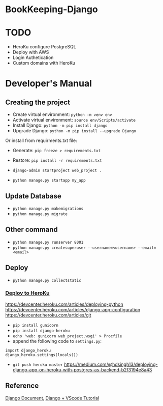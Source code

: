 # BookKeeping-Django
# TODO
- HeroKu configure PostgreSQL
- Deploy with AWS
- Login Authetication
- Custom domains with HeroKu

# Developer's Manual
## Creating the project
- Create virtual environment: `python -m venv env`
- Activate virtual environment: `source env/Scripts/activate`
- Install Django: `python -m pip install django`
- Upgrade Django: `python -m pip install --upgrade Django`

Or install from requirments.txt file:
- Generate: `pip freeze > requirements.txt`
- Restore: `pip install -r requirements.txt`

- `django-admin startproject web_project .`
- `python manage.py startapp my_app`

## Update Database
- `python manage.py makemigrations`
- `python manage.py migrate`

## Other command
- `python manage.py runserver 8001`
- `python manage.py createsuperuser --username=<username> --email=<email>`

## Deploy
- `python manage.py collectstatic`
### [Deploy to HeroKu](https://devcenter.heroku.com/articles/django-app-configuration)
https://devcenter.heroku.com/articles/deploying-python
https://devcenter.heroku.com/articles/django-app-configuration
https://devcenter.heroku.com/articles/git
- `pip install gunicorn`
- `pip install django-heroku`
- `echo 'web: gunicorn web_project.wsgi' > Procfile`
- append the following code to `settings.py`:
```
import django_heroku
django_heroku.settings(locals()) 
```
- `git push heroku master`
https://medium.com/@hdsingh13/deploying-django-app-on-heroku-with-postgres-as-backend-b2f3194e8a43

## Reference
[Django Document](https://docs.djangoproject.com/en/3.0/),
[Django + VScode Tutorial](https://code.visualstudio.com/docs/python/tutorial-django)


